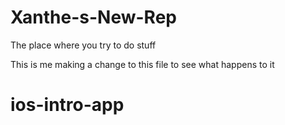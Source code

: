 # Xanthe-s-New-Rep
The place where you try to do stuff

This is me making a change to this file to see what happens to it

# ios-intro-app
